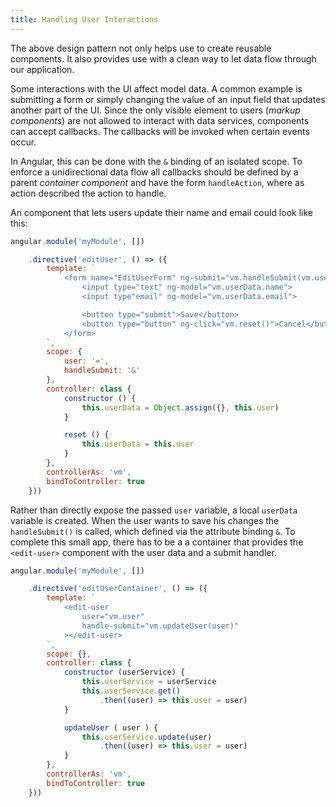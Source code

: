 ```yaml
---
title: Handling User Interactions
---
```


The above design pattern not only helps use to create reusable components. It also provides use with a clean way to let data flow through our application.

Some interactions with the UI affect model data. A common example is submitting a form or simply changing the value of an input field that updates another part of the UI. Since the only visible element to users (*markup components*) are not allowed to interact with data services, components can accept callbacks. The callbacks will be invoked when certain events occur.

In Angular, this can be done with the `&` binding of an isolated scope. To enforce a unidirectional data flow all callbacks should be defined by a parent *container component* and have the form `handleAction`, where as action described the action to handle.

An component that lets users update their name and email could look like this:

``` javascript
angular.module('myModule', [])

    .directive('editUser', () => ({
        template: `
            <form name="EditUserForm" ng-submit="vm.handleSubmit(vm.userData)">
                <input type="text" ng-model="vm.userData.name">
                <input type"email" ng-model="vm.userData.email">

                <button type="submit">Save</button>
                <button type="button" ng-click="vm.reset()">Cancel</button>
            </form>
        `,
        scope: {
            user: '=',
            handleSubmit: '&'
        },
        controller: class {
            constructor () {          
            	this.userData = Object.assign({}, this.user)
			}

			reset () {
            	this.userData = this.user
            }
        },
        controllerAs: 'vm',
        bindToController: true
    }))
```

Rather than directly expose the passed `user` variable, a local `userData` variable is created. When the user wants to save his changes the `handleSubmit()` is called, which defined via the attribute binding `&`. To complete this small app, there has to be a a container that provides the `<edit-user>` component with the user data and a submit handler.

``` javascript
angular.module('myModule', [])

    .directive('editUserContainer', () => ({
        template: `
            <edit-user
                user="vm.user"
                handle-submit="vm.updateUser(user)"
            ></edit-user>
        `,
        scope: {},
        controller: class {
            constructor (userService) {
                this.userService = userService
                this.userService.get()
                    .then((user) => this.user = user)
            }

            updateUser ( user ) {
                this.userService.update(user)
                    .then((user) => this.user = user)
            }
        },
        controllerAs: 'vm',
        bindToController: true
    }))
```

